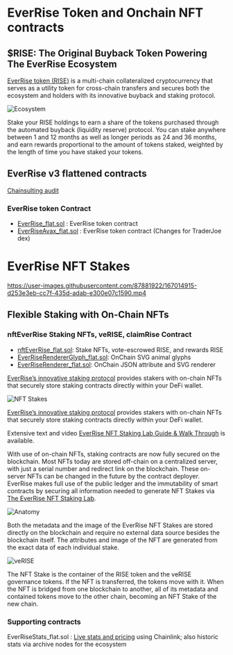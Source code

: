 # EverRise Token and Onchain NFT contracts

## $RISE: The Original Buyback Token Powering The EverRise Ecosystem

[EverRise token (RISE)](https://everrise.com/rise/) is a multi-chain collateralized cryptocurrency that serves as a utility token for cross-chain transfers and secures both the ecosystem and holders with its innovative buyback and staking protocol.

![Ecosystem](https://data.everrise.com/images/ecosystem-800.png)

Stake your RISE holdings to earn a share of the tokens purchased through the automated buyback (liquidity reserve) protocol. You can stake anywhere between 1 and 12 months as well as longer periods as 24 and 36 months, and earn rewards proportional to the amount of tokens staked, weighted by the length of time you have staked your tokens.

## EverRise v3 flattened contracts

[Chainsulting audit](https://github.com/chainsulting/Smart-Contract-Security-Audits/blob/master/EverRise/02_Smart_Contract_Audit_EverRise_Token_Staking_v3.pdf)

### EverRise token Contract 

* [EverRise_flat.sol](EverRise_flat.sol) : EverRise token contract
* [EverRiseAvax_flat.sol](EverRiseAvax_flat.sol) : EverRise token contract (Changes for TraderJoe dex)

# EverRise NFT Stakes

https://user-images.githubusercontent.com/87881922/167014915-d253e3eb-cc7f-435d-adab-e300e07c1590.mp4

## Flexible Staking with On-Chain NFTs

### nftEverRise Staking NFTs, veRISE, claimRise Contract

* [nftEverRise_flat.sol](nftEverRise_flat.sol): Stake NFTs, vote-escrowed RISE, and rewards RISE
* [EverRiseRendererGlyph_flat.sol](EverRiseRendererGlyph_flat.sol): OnChain SVG animal glyphs
* [EverRiseRenderer_flat.sol](EverRiseRenderer_flat.sol): OnChain JSON attribute and SVG renderer 

[EverRise’s innovative staking protocol](https://everrise.com/everstake/) provides stakers with on-chain NFTs that securely store staking contracts directly within your DeFi wallet.

![NFT Stakes](https://data.everrise.com/images/everrise-nft-stakes-800.png)

[EverRise’s innovative staking protocol](https://everrise.com/everstake/) provides stakers with on-chain NFTs that securely store staking contracts directly within your DeFi wallet.

Extensive text and video [EverRise NFT Staking Lab Guide & Walk Through](https://everrise.com/post/everrise-nft-staking-lab-guide/) is available.

With use of on-chain NFTs, staking contracts are now fully secured on the blockchain. Most NFTs today are stored off-chain on a centralized server, with just a serial number and redirect link on the blockchain. These on-server NFTs can be changed in the future by the contract deployer. EverRise makes full use of the public ledger and the immutability of smart contracts by securing all information needed to generate NFT Stakes via [The EverRise NFT Staking Lab](https://v3app.everrise.com/).


![Anatomy](https://data.everrise.com/images/anatomy-everrise-nft-stakes-800.png)


Both the metadata and the image of the EverRise NFT Stakes are stored directly on the blockchain and require no external data source besides the blockchain itself. The attributes and image of the NFT are generated from the exact data of each individual stake.


![veRISE](https://data.everrise.com/images/verise-breakdown-800.png)


The NFT Stake is the container of the RISE token and the veRISE governance tokens. If the NFT is transferred, the tokens move with it. When the NFT is bridged from one blockchain to another, all of its metadata and contained tokens move to the other chain, becoming an NFT Stake of the new chain.


### Supporting contracts

EverRiseStats_flat.sol : [Live stats and pricing](https://data.everrise.com/stats.html) using Chainlink; also historic stats via archive nodes for the ecosystem

